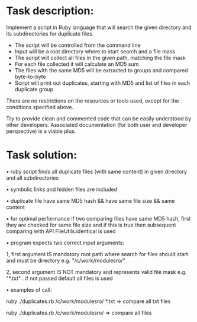 # **Task description:**

Implement a script in Ruby language that will search the given directory and its subdirectories for duplicate files.

-	The script will be controlled from the command line
-	Input will be a root directory where to start search and a file mask
-	The script will collect all files in the given path, matching the file mask
-	For each file collected it will calculate an MD5 sum
-	The files with the same MD5 will be extracted to groups and compared byte-to-byte
-	Script will print out duplicates, starting with MD5 and list of files in each duplicate group.

There are no restrictions on the resources or tools used, except for the conditions specified above.

Try to provide clean and commented code that can be easily understood by other developers.
Associated documentation (for both user and developer perspective) is a viable plus.

# **Task solution:**


• ruby script finds all duplicate files (with same content) in given directory and all subdirectories

• symbolic links and hidden files are included

• duplicate file have same MD5 hash && have same file size && same content

• for optimal performance if two comparing files have same MD5 hash, first they are checked for same file size
and if this is true then subsequent comparing with API FileUtils.identical is used

• program expects two correct input arguments:

  1, first argument IS mandatory root path where search for files should start and must be directory e.g. "/c/work/modulesro/"
  
2, second argument IS NOT mandatory and represents valid file mask e.g. "*.txt" . if not passed default all files is used  

• examples of call:

  ruby ./duplicates.rb /c/work/modulesro/ *.txt    => compare all txt files
  
  ruby ./duplicates.rb /c/work/modulesro/          => compare all files


